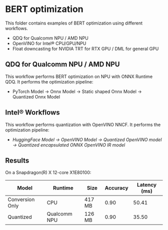 # BERT optimization

This folder contains examples of BERT optimization using different workflows.

- QDQ for Qualcomm NPU / AMD NPU
- OpenVINO for Intel® CPU/GPU/NPU
- Float downcasting for NVIDIA TRT for RTX GPU / DML for general GPU

## QDQ for Qualcomm NPU / AMD NPU

This workflow performs BERT optimization on NPU with ONNX Runtime QDQ. It performs the optimization pipeline:

- PyTorch Model -> Onnx Model -> Static shaped Onnx Model -> Quantized Onnx Model

## Intel® Workflows

This workflow performs quantization with OpenVINO NNCF. It performs the optimization pipeline:

- *HuggingFace Model -> OpenVINO Model -> Quantized OpenVINO model -> Quantized encapsulated ONNX OpenVINO IR model*

## Results

On a Snapdragon(R) X 12-core X1E80100:

|Model|Runtime|Size|Accuracy|Latency (ms)|
|-|-|-|-|-|
|Conversion Only|CPU|417 MB|0.90|50.41|
|Quantized|Qualcomm NPU|126 MB|0.90|35.50|
